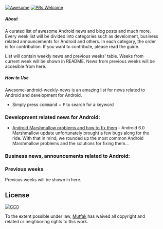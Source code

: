 [![Awesome](https://cdn.rawgit.com/sindresorhus/awesome/d7305f38d29fed78fa85652e3a63e154dd8e8829/media/badge.svg)](https://github.com/sindresorhus/awesome)
[![PRs Welcome](https://img.shields.io/badge/PRs-welcome-brightgreen.svg)](http://makeapullrequest.com)

##### About

A curated list of awesome Android news and blog posts and much more.
Every week list will be divided into categories such as develoment, business related announcements for Android and others. In each category, the order is for contribution. If you want to contribute, please read the guide.

List will contain weekly news and previous weeks' table.
Weeks from current week will be shown in README.
News from previous weeks will be accesible from here.

##### How to Use
Awesome-android-weekly-news is an amazing list for news related to Android and development for Android.
- Simply press <kbd>command</kbd> + <kbd>F</kbd> to search for a keyword

### Development related news for Android:

- [Android Marshmallow problems and how to fix them](https://www.androidpit.com/android-marshmallow-problems-and-how-to-fix-them) - Android 6.0 Marshmallow update unfortunately brought a few bugs along for the ride. With that in mind, we rounded up the most common Android Marshmallow problems and the solutions for fixing them...

### Business news, announcements related to Android:


### Previous weeks
Previous weeks will be shown in here.

## License

[![CC0](http://mirrors.creativecommons.org/presskit/buttons/88x31/svg/cc-zero.svg)](https://creativecommons.org/publicdomain/zero/1.0/)

To the extent possible under law, [Mutfak](https://github.com/mutfak) has waived all copyright and related or neighboring rights to this work.
